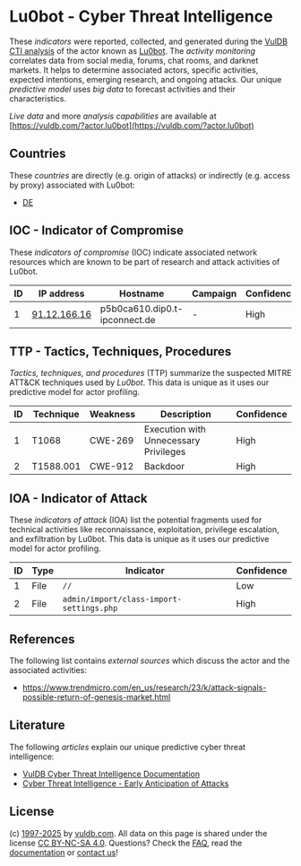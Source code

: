 # Lu0bot - Cyber Threat Intelligence

These _indicators_ were reported, collected, and generated during the [VulDB CTI analysis](https://vuldb.com/?kb.cti) of the actor known as [Lu0bot](https://vuldb.com/?actor.lu0bot). The _activity monitoring_ correlates data from social media, forums, chat rooms, and darknet markets. It helps to determine associated actors, specific activities, expected intentions, emerging research, and ongoing attacks. Our unique _predictive model_ uses _big data_ to forecast activities and their characteristics.

_Live data_ and more _analysis capabilities_ are available at [https://vuldb.com/?actor.lu0bot](https://vuldb.com/?actor.lu0bot)

## Countries

These _countries_ are directly (e.g. origin of attacks) or indirectly (e.g. access by proxy) associated with Lu0bot:

* [DE](https://vuldb.com/?country.de)

## IOC - Indicator of Compromise

These _indicators of compromise_ (IOC) indicate associated network resources which are known to be part of research and attack activities of Lu0bot.

ID | IP address | Hostname | Campaign | Confidence
-- | ---------- | -------- | -------- | ----------
1 | [91.12.166.16](https://vuldb.com/?ip.91.12.166.16) | p5b0ca610.dip0.t-ipconnect.de | - | High

## TTP - Tactics, Techniques, Procedures

_Tactics, techniques, and procedures_ (TTP) summarize the suspected MITRE ATT&CK techniques used by _Lu0bot_. This data is unique as it uses our predictive model for actor profiling.

ID | Technique | Weakness | Description | Confidence
-- | --------- | -------- | ----------- | ----------
1 | T1068 | CWE-269 | Execution with Unnecessary Privileges | High
2 | T1588.001 | CWE-912 | Backdoor | High

## IOA - Indicator of Attack

These _indicators of attack_ (IOA) list the potential fragments used for technical activities like reconnaissance, exploitation, privilege escalation, and exfiltration by Lu0bot. This data is unique as it uses our predictive model for actor profiling.

ID | Type | Indicator | Confidence
-- | ---- | --------- | ----------
1 | File | `//` | Low
2 | File | `admin/import/class-import-settings.php` | High

## References

The following list contains _external sources_ which discuss the actor and the associated activities:

* https://www.trendmicro.com/en_us/research/23/k/attack-signals-possible-return-of-genesis-market.html

## Literature

The following _articles_ explain our unique predictive cyber threat intelligence:

* [VulDB Cyber Threat Intelligence Documentation](https://vuldb.com/?kb.cti)
* [Cyber Threat Intelligence - Early Anticipation of Attacks](https://www.scip.ch/en/?labs.20201022)

## License

(c) [1997-2025](https://vuldb.com/?kb.changelog) by [vuldb.com](https://vuldb.com/?kb.about). All data on this page is shared under the license [CC BY-NC-SA 4.0](https://creativecommons.org/licenses/by-nc-sa/4.0/). Questions? Check the [FAQ](https://vuldb.com/?kb.faq), read the [documentation](https://vuldb.com/?kb) or [contact us](https://vuldb.com/?contact)!
